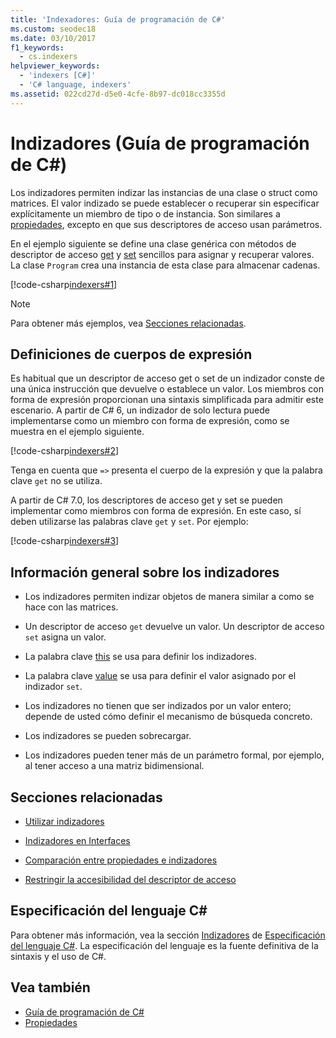 ```yaml
---
title: 'Indexadores: Guía de programación de C#'
ms.custom: seodec18
ms.date: 03/10/2017
f1_keywords:
  - cs.indexers
helpviewer_keywords:
  - 'indexers [C#]'
  - 'C# language, indexers'
ms.assetid: 022cd27d-d5e0-4cfe-8b97-dc018cc3355d
---
```

# <a name="indexers-c-programming-guide"></a>Indizadores (Guía de programación de C#)

Los indizadores permiten indizar las instancias de una clase o struct como matrices. El valor indizado se puede establecer o recuperar sin especificar explícitamente un miembro de tipo o de instancia. Son similares a [propiedades](../../../csharp/programming-guide/classes-and-structs/properties.md), excepto en que sus descriptores de acceso usan parámetros.  
 
 En el ejemplo siguiente se define una clase genérica con métodos de descriptor de acceso [get](../../../csharp/language-reference/keywords/get.md) y [set](../../../csharp/language-reference/keywords/set.md) sencillos para asignar y recuperar valores. La clase `Program` crea una instancia de esta clase para almacenar cadenas.  
  
 [!code-csharp[indexers#1](../../../../samples/snippets/csharp/programming-guide/indexers/indexer-1.cs)]  
  
> [!NOTE]
>  Para obtener más ejemplos, vea [Secciones relacionadas](../../../csharp/programming-guide/indexers/index.md#BKMK_RelatedSections).  
  
## <a name="expression-body-definitions"></a>Definiciones de cuerpos de expresión  
 
Es habitual que un descriptor de acceso get o set de un indizador conste de una única instrucción que devuelve o establece un valor. Los miembros con forma de expresión proporcionan una sintaxis simplificada para admitir este escenario. A partir de C# 6, un indizador de solo lectura puede implementarse como un miembro con forma de expresión, como se muestra en el ejemplo siguiente.

[!code-csharp[indexers#2](../../../../samples/snippets/csharp/programming-guide/indexers/indexer-2.cs)]  

Tenga en cuenta que `=>` presenta el cuerpo de la expresión y que la palabra clave `get` no se utiliza. 

A partir de C# 7.0, los descriptores de acceso get y set se pueden implementar como miembros con forma de expresión. En este caso, sí deben utilizarse las palabras clave `get` y `set`. Por ejemplo:

[!code-csharp[indexers#3](../../../../samples/snippets/csharp/programming-guide/indexers/indexer-3.cs)]  
  
## <a name="indexers-overview"></a>Información general sobre los indizadores  
  
-   Los indizadores permiten indizar objetos de manera similar a como se hace con las matrices.  
  
-   Un descriptor de acceso `get` devuelve un valor. Un descriptor de acceso `set` asigna un valor.  
  
-   La palabra clave [this](../../../csharp/language-reference/keywords/this.md) se usa para definir los indizadores.  
  
-   La palabra clave [value](../../../csharp/language-reference/keywords/value.md) se usa para definir el valor asignado por el indizador `set`.  
  
-   Los indizadores no tienen que ser indizados por un valor entero; depende de usted cómo definir el mecanismo de búsqueda concreto.  
  
-   Los indizadores se pueden sobrecargar.  
  
-   Los indizadores pueden tener más de un parámetro formal, por ejemplo, al tener acceso a una matriz bidimensional.  
  
## <a name="BKMK_RelatedSections"></a> Secciones relacionadas  
  
-   [Utilizar indizadores](../../../csharp/programming-guide/indexers/using-indexers.md)  
  
-   [Indizadores en Interfaces](../../../csharp/programming-guide/indexers/indexers-in-interfaces.md)  
  
-   [Comparación entre propiedades e indizadores](../../../csharp/programming-guide/indexers/comparison-between-properties-and-indexers.md)  
  
-   [Restringir la accesibilidad del descriptor de acceso](../../../csharp/programming-guide/classes-and-structs/restricting-accessor-accessibility.md)  
  
## <a name="c-language-specification"></a>Especificación del lenguaje C#  

Para obtener más información, vea la sección [Indizadores](~/_csharplang/spec/classes.md#indexers) de [Especificación del lenguaje C#](../../language-reference/language-specification/index.md). La especificación del lenguaje es la fuente definitiva de la sintaxis y el uso de C#.
  
## <a name="see-also"></a>Vea también

- [Guía de programación de C#](../../../csharp/programming-guide/index.md)
- [Propiedades](../../../csharp/programming-guide/classes-and-structs/properties.md)
